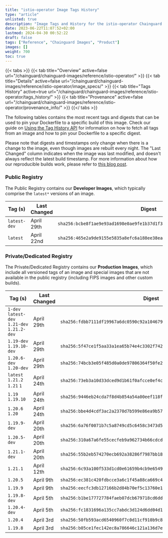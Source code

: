 ```yaml
---
title: "istio-operator Image Tags History"
type: "article"
unlisted: true
description: "Image Tags and History for the istio-operator Chainguard Image"
date: 2023-06-22T11:07:52+02:00
lastmod: 2024-04-30 00:52:22
draft: false
tags: ["Reference", "Chainguard Images", "Product"]
images: []
weight: 700
toc: true
---
```


{{< tabs >}}
{{< tab title="Overview" active=false url="/chainguard/chainguard-images/reference/istio-operator/" >}}
{{< tab title="Details" active=false url="/chainguard/chainguard-images/reference/istio-operator/image_specs/" >}}
{{< tab title="Tags History" active=true url="/chainguard/chainguard-images/reference/istio-operator/tags_history/" >}}
{{< tab title="Provenance" active=false url="/chainguard/chainguard-images/reference/istio-operator/provenance_info/" >}}
{{</ tabs >}}

The following tables contains the most recent tags and digests that can be used to pin your Dockerfile to a specific build of this image. Check our guide on [Using the Tag History API](/chainguard/chainguard-images/using-the-tag-history-api/) for information on how to fetch all tags from an image and how to pin your Dockerfile to a specific digest.

Please note that digests and timestamps only change when there is a change to the image, even though images are rebuilt every night. The "Last Changed" column indicates when the image was last modified, and doesn't always reflect the latest build timestamp. For more information about how our reproducible builds work, please refer to [this blog post](https://www.chainguard.dev/unchained/reproducing-chainguards-reproducible-image-builds).

### Public Registry
The Public Registry contains our **Developer Images**, which typically comprise the `latest*` versions of an image.

| Tag (s)       | Last Changed | Digest                                                                    |
|---------------|--------------|---------------------------------------------------------------------------|
|  `latest-dev` | April 29th   | `sha256:bcbe8f1ae9e93ad1698e0ae9fe1b37d1f3180986fe3f7d514ae521b90dd7eb63` |
|  `latest`     | April 22nd   | `sha256:465e2a9de9155e5835a8efc6a188ee38ea406308b1ef4f80bbc9e1155c1c3175` |


### Private/Dedicated Registry
The Private/Dedicated Registry contains our **Production Images**, which include all versioned tags of an image and special images that are not available in the public registry (including FIPS images and other custom builds).

| Tag (s)                                       | Last Changed | Digest                                                                    |
|-----------------------------------------------|--------------|---------------------------------------------------------------------------|
|  `1-dev` `latest-dev` `1.21-dev` `1.21.2-dev` | April 29th   | `sha256:fdbb7111df19967a6dc0590c92a1046799567bcb4000de7fe4e7735259e4e25e` |
|  `1.19-dev` `1.19.10-dev`                     | April 29th   | `sha256:5f47ce1f5aa33a1ea65b74e4c3302f742fd780ceabd339ecdd47a25e250eb982` |
|  `1.20.6-dev` `1.20-dev`                      | April 29th   | `sha256:74bcb3e05f485d0a0de97806364f50fe2de5cf3360528f9a575c0f179dc9be8a` |
|  `latest` `1.21.2` `1.21` `1`                 | April 24th   | `sha256:73eb3a10d33dced9d1b61f0afcce0ef4c9d815020e4ab1a3ee1e8b52b995a9c5` |
|  `1.19` `1.19.10`                             | April 24th   | `sha256:9446eb24cda7f8d4b854a54a00eef118fcde0e7ba36dd987ede40909da6bfaab` |
|  `1.20.6` `1.20`                              | April 24th   | `sha256:bbe4d4cdf3ac2a2370d7b599e86ea9b577372e67237f34050513c1d55b637659` |
|  `1.19.9-dev`                                 | April 20th   | `sha256:6a76f0071b7c5a8749cd5c6458c3473d5c3412b349f9bbac24187ce43e71abdf` |
|  `1.20.5-dev`                                 | April 20th   | `sha256:310a67a6fe55cecfeb9a962734b66cdcde19ed38f85940fa3dff683ae786e0dc` |
|  `1.21.1-dev`                                 | April 20th   | `sha256:55b2eb574270ecb692a38286f7987bb18865214352e92a6d54ad3413902b8ded` |
|  `1.21.1`                                     | April 12th   | `sha256:6c93a100f533d1cd0e61659b4cb9e65491b5720261705036d0e64c86b40708a2` |
|  `1.20.5`                                     | April 9th    | `sha256:ec381c420fdbcce3a6c1f45a88ca669c4b0b54dfebc32cd45ba2ad51efe5a99c` |
|  `1.19.9`                                     | April 9th    | `sha256:eecfc3db127166b2d84b70ef5c13760e17e80aba7270b21f5c49a38b162368eb` |
|  `1.19.8-dev`                                 | April 5th    | `sha256:b1be177727784faeb07dcb679718cd6dd215293b3d247e54cf88377ab74ee141` |
|  `1.20.4-dev`                                 | April 5th    | `sha256:fc1831696a135cc7abdc3d124d6dd04d18d7d1224e0124c724cfc16f6759ca5d` |
|  `1.20.4`                                     | April 3rd    | `sha256:50fb593acd6540960f7c0d11cf910b9c86492d9b1ac9835b20be7ebe62d6c61a` |
|  `1.19.8`                                     | April 3rd    | `sha256:b05ce1fec142ec8a786646c121a136d7e20ccb75308a7c97637905024480745c` |

